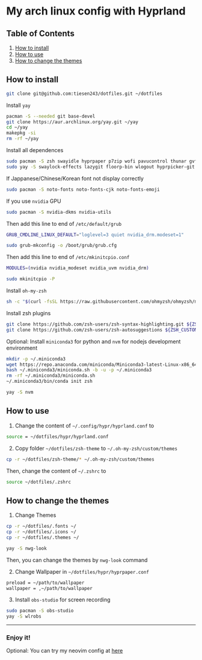 # My arch linux config with Hyprland

## Table of Contents

1. [How to install](#how-to-install)
2. [How to use](#how-to-use)
3. [How to change the themes](#how-to-change-the-themes)

## How to install

```bash
git clone git@github.com:tiesen243/dotfiles.git ~/dotfiles
```

Install `yay`

```bash
pacman -S --needed git base-devel
git clone https://aur.archlinux.org/yay.git ~/yay
cd ~/yay
makepkg -si
rm -rf ~/yay
```

Install all dependences

```bash
sudo pacman -S zsh swayidle hyprpaper p7zip wofi pavucontrol thunar gvfs brightnessctl playerctl fastfetch btop cliphist wl-clipboard xfce4-settings grim slurp
sudo yay -S swaylock-effects lazygit floorp-bin wlogout hyprpicker-git
```

If Jappanese/Chinese/Korean font not display correctly

```bash
sudo pacman -S noto-fonts noto-fonts-cjk noto-fonts-emoji
```

If you use `nvidia` GPU

```bash
sudo pacman -S nvidia-dkms nvidia-utils
```

Then add this line to end of `/etc/default/grub`

```bash
GRUB_CMDLINE_LINUX_DEFAULT="loglevel=3 quiet nvidia_drm.modeset=1"

sudo grub-mkconfig -o /boot/grub/grub.cfg
```

Then add this line to end of `/etc/mkinitcpio.conf`

```bash
MODULES=(nvidia nvidia_modeset nvidia_uvm nvidia_drm)

sudo mkinitcpio -P
```

Install `oh-my-zsh`

```bash
sh -c "$(curl -fsSL https://raw.githubusercontent.com/ohmyzsh/ohmyzsh/master/tools/install.sh)"
```

Install zsh plugins

```bash
git clone https://github.com/zsh-users/zsh-syntax-highlighting.git ${ZSH_CUSTOM:-~/.oh-my-zsh/custom}/plugins/zsh-syntax-highlighting
git clone https://github.com/zsh-users/zsh-autosuggestions ${ZSH_CUSTOM:-~/.oh-my-zsh/custom}/plugins/zsh-autosuggestions
```

Optional: Install `miniconda3` for python and `nvm` for nodejs development environment

```bash
mkdir -p ~/.miniconda3
wget https://repo.anaconda.com/miniconda/Miniconda3-latest-Linux-x86_64.sh -O ~/.miniconda3/miniconda.sh
bash ~/.miniconda3/miniconda.sh -b -u -p ~/.miniconda3
rm -rf ~/.miniconda3/miniconda.sh
~/.miniconda3/bin/conda init zsh
```

```bash
yay -S nvm
```

## How to use

1. Change the content of `~/.config/hypr/hyprland.conf` to

```bash
source = ~/dotfiles/hypr/hyprland.conf
```

2. Copy folder `~/dotfiles/zsh-theme` to `~/.oh-my-zsh/custom/themes`

```bash
cp -r ~/dotfiles/zsh-theme/* ~/.oh-my-zsh/custom/themes
```

Then, change the content of `~/.zshrc` to

```bash
source ~/dotfiles/.zshrc
```

## How to change the themes

1. Change Themes

```bash
cp -r ~/dotfiles/.fonts ~/
cp -r ~/dotfiles/.icons ~/
cp -r ~/dotfiles/.themes ~/

yay -S nwg-look
```

Then, you can change the themes by `nwg-look` command

2. Change Wallpaper in `~/dotfiles/hypr/hyprpaper.conf`

```bash
preload = ~/path/to/wallpaper
wallpaper = ,~/path/to/wallpaper
```

3. Install `obs-studio` for screen recording

```bash
sudo pacman -S obs-studio
yay -S wlrobs
```

---

### Enjoy it!

Optional: You can try my neovim config at [here](https://github.com/tiesen243/nvim)
